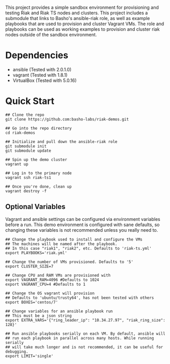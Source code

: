 This project provides a simple sandbox environment for provisioning and testing Riak and Riak TS nodes and clusters. This project includes a submodule that links to Basho's ansible-riak role, as well as example playbooks that are used to provision and cluster Vagrant VMs. The role and playbooks can be used as working examples to provision and cluster riak nodes outside of the sandbox environment.

# Dependencies
* ansible (Tested with 2.0.1.0)
* vagrant (Tested with 1.8.1)
* VirtualBox (Tested with 5.0.16)

# Quick Start
```
## Clone the repo
git clone https://github.com:basho-labs/riak-demos.git

## Go into the repo directory
cd riak-demos

## Initialize and pull down the ansible-riak role
git submodule init
git submodule update

## Spin up the demo cluster
vagrant up

## Log in to the primary node
vagrant ssh riak-ts1

## Once you're done, clean up
vagrant destroy -f
```

## Optional Variables
Vagrant and ansible settings can be configured via environment variables before a run. This demo environment is configured with sane defaults, so changing these variables is not recommended unless you really need to.
```
## Change the playbook used to install and configure the VMs
## The machines will be named after the playbook.
## In this case "riak1", "riak2", etc. Defaults to 'riak-ts.yml'
export PLAYBOOKS='riak.yml'

## Change the number of VMs provisioned. Defaults to '5'
export CLUSTER_SIZE=7

## Change CPU and RAM VMs are provisioned with
export VAGRANT_RAM=4096 #Defaults to 1024
export VAGRANT_CPU=4 #Defaults to 1

## Change the OS vagrant will provision
## Defaults to 'ubuntu/trusty64', has not been tested with others
export BOXES='centos/7'

## Change variables for an ansible playbook run
## This must be a json string
export EXTRA_VARS='{"ring_leader_ip": "10.34.27.97", "riak_ring_size": 128}'

## Run ansible playbooks serially on each VM. By default, ansible will
## run each playbook in parallel across many hosts. While running serially
## will take much longer and is not recommended, it can be useful for debugging.
export LIMIT='single'
```
